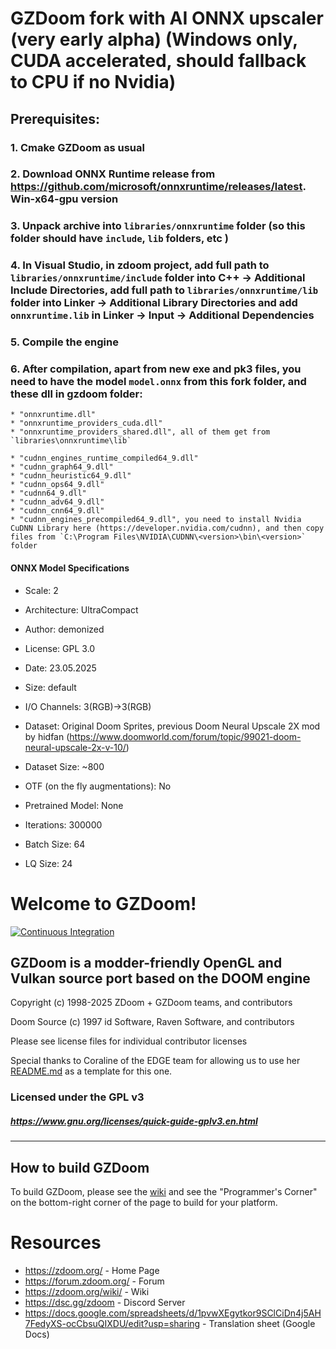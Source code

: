 # GZDoom fork with AI ONNX upscaler (very early alpha) (Windows only, CUDA accelerated, should fallback to CPU if no Nvidia)
## Prerequisites:
### 1. Cmake GZDoom as usual
### 2. Download ONNX Runtime release from https://github.com/microsoft/onnxruntime/releases/latest. Win-x64-gpu version
### 3. Unpack archive into `libraries/onnxruntime` folder (so this folder should have `include`, `lib` folders, etc )
### 4. In Visual Studio, in zdoom project, add full path to `libraries/onnxruntime/include` folder into C++ -> Additional Include Directories, add full path to `libraries/onnxruntime/lib` folder into Linker -> Additional Library Directories and add `onnxruntime.lib` in Linker -> Input -> Additional Dependencies
### 5. Compile the engine
### 6. After compilation, apart from new exe and pk3 files, you need to have the model `model.onnx` from this fork folder, and these dll in gzdoom folder:
	* "onnxruntime.dll"
	* "onnxruntime_providers_cuda.dll"
	* "onnxruntime_providers_shared.dll", all of them get from `libraries\onnxruntime\lib`

	* "cudnn_engines_runtime_compiled64_9.dll"
	* "cudnn_graph64_9.dll"
	* "cudnn_heuristic64_9.dll"
	* "cudnn_ops64_9.dll"
	* "cudnn64_9.dll"
	* "cudnn_adv64_9.dll"
	* "cudnn_cnn64_9.dll"
	* "cudnn_engines_precompiled64_9.dll", you need to install Nvidia CuDNN Library here (https://developer.nvidia.com/cudnn), and then copy files from `C:\Program Files\NVIDIA\CUDNN\<version>\bin\<version>` folder

#### ONNX Model Specifications
* Scale: 2
* Architecture: UltraCompact
* Author: demonized
* License: GPL 3.0

* Date: 23.05.2025

* Size: default
* I/O Channels: 3(RGB)->3(RGB)

* Dataset: Original Doom Sprites, previous Doom Neural Upscale 2X mod by hidfan (https://www.doomworld.com/forum/topic/99021-doom-neural-upscale-2x-v-10/)
* Dataset Size: ~800
* OTF (on the fly augmentations):  No
* Pretrained Model: None
* Iterations: 300000
* Batch Size: 64
* LQ Size: 24

# Welcome to GZDoom!

[![Continuous Integration](https://github.com/ZDoom/gzdoom/actions/workflows/continuous_integration.yml/badge.svg)](https://github.com/ZDoom/gzdoom/actions/workflows/continuous_integration.yml)

## GZDoom is a modder-friendly OpenGL and Vulkan source port based on the DOOM engine

Copyright (c) 1998-2025 ZDoom + GZDoom teams, and contributors

Doom Source (c) 1997 id Software, Raven Software, and contributors

Please see license files for individual contributor licenses

Special thanks to Coraline of the EDGE team for allowing us to use her [README.md](https://github.com/3dfxdev/EDGE/blob/master/README.md) as a template for this one.

### Licensed under the GPL v3
##### https://www.gnu.org/licenses/quick-guide-gplv3.en.html
---

## How to build GZDoom

To build GZDoom, please see the [wiki](https://zdoom.org/wiki/) and see the "Programmer's Corner" on the bottom-right corner of the page to build for your platform.

# Resources
- https://zdoom.org/ - Home Page
- https://forum.zdoom.org/ - Forum
- https://zdoom.org/wiki/ - Wiki
- https://dsc.gg/zdoom - Discord Server
- https://docs.google.com/spreadsheets/d/1pvwXEgytkor9SClCiDn4j5AH7FedyXS-ocCbsuQIXDU/edit?usp=sharing - Translation sheet (Google Docs)

